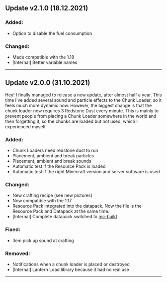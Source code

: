 
## Update v2.1.0 (18.12.2021)

### Added:
- Option to disable the fuel consumption

### Changed:
- Made compatible with the 1.18
- [Internal] Better variable names

***

## Update v2.0.0 (31.10.2021)

Hey! I finally managed to release a new update, after almost half a year. This time I've added several sound and particle effects to the Chunk Loader, so it feels much more dynamic now. However, the biggest change is that the chunk loader now requires 3 Redstone Dust every minute. This is mainly to prevent people from placing a Chunk Loader somewhere in the world and then forgetting it, so the chunks are loaded but not used, which I experienced myself.

### Added:
- Chunk Loaders need redstone dust to run
- Placement, ambient and break particles
- Placement, ambient and break sounds
- Automatic test if the Resource Pack is loaded
- Automatic test if the right Minecraft version and server software is used

### Changed:
- New crafting recipe (see new pictures)
- Now compatible with the 1.17
- Resource Pack integrated into the datapack. Now the file is the Resource Pack and Datapack at the same time.
- [Internal] Complete datapack switched to [mc-build](https://github.com/mc-build/mc-build)

### Fixed:
- Item pick up sound at crafting

### Removed:
- Notifications when a chunk loader is placed or destroyed
- [Internal] Lantern Load library because it had no real use

***
